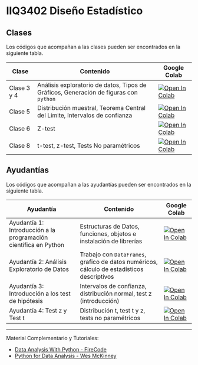 # IIQ3402 Diseño Estadístico
## Clases
Los códigos que acompañan a las clases pueden ser encontrados en la siguiente tabla.


|  **Clase** | **Contenido**  | **Google Colab**
|---|---|---|
|Clase 3 y 4| Análisis exploratorio de datos, Tipos de Gráficos, Generación de figuras con `python`| [![Open In Colab](https://colab.research.google.com/assets/colab-badge.svg)](https://githubtocolab.com/SysBioengLab/IIQ3402-Statistical-Design/blob/main/Clases/Clase3_4_AnalisisExploratorioDeDatos.ipynb)|
|Clase 5| Distribución muestral, Teorema Central del Límite, Intervalos de confianza| [![Open In Colab](https://colab.research.google.com/assets/colab-badge.svg)](https://githubtocolab.com/SysBioengLab/IIQ3402-Statistical-Design/blob/main/Clases/Clase5_InferenciaEstadistica_I.ipynb)|
|Clase 6| Z-test| [![Open In Colab](https://colab.research.google.com/assets/colab-badge.svg)](https://githubtocolab.com/SysBioengLab/IIQ3402-Statistical-Design/blob/main/Clases/Clase6_InferenciaEstadistica_II.ipynb)|
|Clase 8| t-test, z-test, Tests No paramétricos |  [![Open In Colab](https://colab.research.google.com/assets/colab-badge.svg)](https://githubtocolab.com/SysBioengLab/IIQ3402-Statistical-Design/blob/main/Clases/Clase8_InferenciaEstadisticaIV.ipynb)|

## Ayudantías

Los códigos que acompañan a las ayudantías pueden ser encontrados en la siguiente tabla.

|  **Ayudantía** | **Contenido**  | **Google Colab**
|---|---|---|
|Ayudantía 1: Introducción a la programación científica en Python  |  Estructuras de Datos, funciones, objetos e instalación de librerías | [![Open In Colab](https://colab.research.google.com/assets/colab-badge.svg)](https://githubtocolab.com/SysBioengLab/IIQ3402-Statistical-Design/blob/main/Ayudantias/Ayudantia1_IntroduccionPython.ipynb)|
|Ayudantía 2: Análisis Exploratorio de Datos  | Trabajo con `DataFrames`, grafico de datos numéricos, cálculo de estadísticos descriptivos | [![Open In Colab](https://colab.research.google.com/assets/colab-badge.svg)](https://githubtocolab.com/SysBioengLab/IIQ3402-Statistical-Design/blob/main/Ayudantias/Ayudantia2_AnalisisExploratorio.ipynb)|
|Ayudantía 3: Introducción a los test de hipótesis| Intervalos de confianza, distribución normal, test z (introducción) | [![Open In Colab](https://colab.research.google.com/assets/colab-badge.svg)](https://githubtocolab.com/SysBioengLab/IIQ3402-Statistical-Design/blob/main/Ayudantias/Ayudantia3_IntroduccionALosTestDeHipotesis.ipynb) |
|Ayudantía 4: Test z y Test t| Distribución t, test t y z, tests no paramétricos | [![Open In Colab](https://colab.research.google.com/assets/colab-badge.svg)](https://githubtocolab.com/SysBioengLab/IIQ3402-Statistical-Design/blob/main/Ayudantias/Ayudantia4_ztest_y_ttest.ipynb)|

----
Material Complementario y Tutoriales:
- [Data Analysis With Python - FireCode](https://www.youtube.com/watch?v=r-uOLxNrNk8)
- [Python for Data Analysis - Wes McKinney](https://wesmckinney.com/book/)
